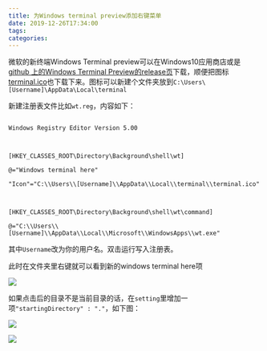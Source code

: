 ```yaml
---
title: 为Windows terminal preview添加右键菜单
date: 2019-12-26T17:34:00
tags:
categories:
---
```


微软的新终端Windows Terminal preview可以在Windows10应用商店或是[github 上的Windows Terminal Preview的release页](https://github.com/microsoft/terminal/releases)下载，顺便把图标[terminal.ico](https://github.com/microsoft/terminal/blob/master/res/terminal.ico)也下载下来。图标可以新建个文件夹放到`C:\Users\[Username]\AppData\Local\terminal`



新建注册表文件比如`wt.reg`，内容如下：

```
Windows Registry Editor Version 5.00

[HKEY_CLASSES_ROOT\Directory\Background\shell\wt]
@="Windows terminal here"
"Icon"="C:\\Users\\[Username]\\AppData\\Local\\terminal\\terminal.ico"

[HKEY_CLASSES_ROOT\Directory\Background\shell\wt\command]
@="C:\\Users\\[Username]\\AppData\\Local\\Microsoft\\WindowsApps\\wt.exe"
```

其中`Username`改为你的用户名。双击运行写入注册表。



此时在文件夹里右键就可以看到新的windows terminal here项


![](https://img2018.cnblogs.com/blog/1205530/201912/1205530-20191226173149750-1102334198.png)

如果点击后的目录不是当前目录的话，在`setting`里增加一项`"startingDirectory" : "."`，如下图：


![](https://img2018.cnblogs.com/blog/1205530/201912/1205530-20191226173201935-1561279687.png)

![](https://img2018.cnblogs.com/blog/1205530/201912/1205530-20191226173226512-820683704.png)
    